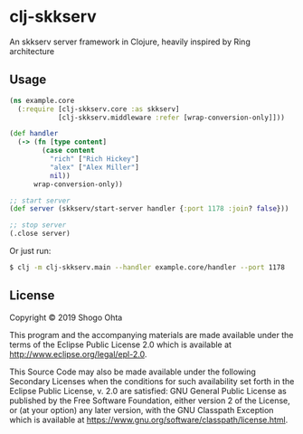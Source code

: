 # clj-skkserv

An skkserv server framework in Clojure, heavily inspired by Ring architecture

## Usage

```clojure
(ns example.core
  (:require [clj-skkserv.core :as skkserv]
            [clj-skkserv.middleware :refer [wrap-conversion-only]]))

(def handler
  (-> (fn [type content]
        (case content
          "rich" ["Rich Hickey"]
          "alex" ["Alex Miller"]
          nil))
      wrap-conversion-only))

;; start server
(def server (skkserv/start-server handler {:port 1178 :join? false}))

;; stop server
(.close server)
```

Or just run:

```sh
$ clj -m clj-skkserv.main --handler example.core/handler --port 1178
```

## License

Copyright © 2019 Shogo Ohta

This program and the accompanying materials are made available under the
terms of the Eclipse Public License 2.0 which is available at
http://www.eclipse.org/legal/epl-2.0.

This Source Code may also be made available under the following Secondary
Licenses when the conditions for such availability set forth in the Eclipse
Public License, v. 2.0 are satisfied: GNU General Public License as published by
the Free Software Foundation, either version 2 of the License, or (at your
option) any later version, with the GNU Classpath Exception which is available
at https://www.gnu.org/software/classpath/license.html.
